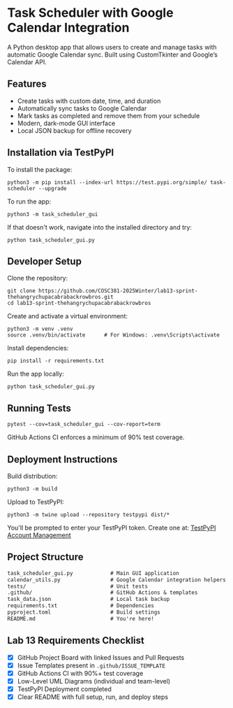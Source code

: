 # Task Scheduler with Google Calendar Integration

A Python desktop app that allows users to create and manage tasks with automatic Google Calendar sync. Built using CustomTkinter and Google’s Calendar API.

## Features

- Create tasks with custom date, time, and duration
- Automatically sync tasks to Google Calendar
- Mark tasks as completed and remove them from your schedule
- Modern, dark-mode GUI interface
- Local JSON backup for offline recovery

## Installation via TestPyPI

To install the package:

    python3 -m pip install --index-url https://test.pypi.org/simple/ task-scheduler --upgrade

To run the app:

    python3 -m task_scheduler_gui

If that doesn't work, navigate into the installed directory and try:

    python task_scheduler_gui.py

## Developer Setup

Clone the repository:

    git clone https://github.com/COSC381-2025Winter/lab13-sprint-thehangrychupacabrabackrowbros.git
    cd lab13-sprint-thehangrychupacabrabackrowbros

Create and activate a virtual environment:

    python3 -m venv .venv
    source .venv/bin/activate      # For Windows: .venv\Scripts\activate

Install dependencies:

    pip install -r requirements.txt

Run the app locally:

    python task_scheduler_gui.py

## Running Tests

    pytest --cov=task_scheduler_gui --cov-report=term

GitHub Actions CI enforces a minimum of 90% test coverage.

## Deployment Instructions

Build distribution:

    python3 -m build

Upload to TestPyPI:

    python3 -m twine upload --repository testpypi dist/*

You'll be prompted to enter your TestPyPI token. Create one at: [TestPyPI Account Management](https://test.pypi.org/manage/account/)

## Project Structure
```txt
task_scheduler_gui.py            # Main GUI application
calendar_utils.py                # Google Calendar integration helpers
tests/                           # Unit tests
.github/                         # GitHub Actions & templates
task_data.json                   # Local task backup
requirements.txt                 # Dependencies
pyproject.toml                   # Build settings
README.md                        # You're here!
```
## Lab 13 Requirements Checklist

- [x] GitHub Project Board with linked Issues and Pull Requests
- [x] Issue Templates present in `.github/ISSUE_TEMPLATE`
- [x] GitHub Actions CI with 90%+ test coverage
- [x] Low-Level UML Diagrams (individual and team-level)
- [x] TestPyPI Deployment completed
- [x] Clear README with full setup, run, and deploy steps
